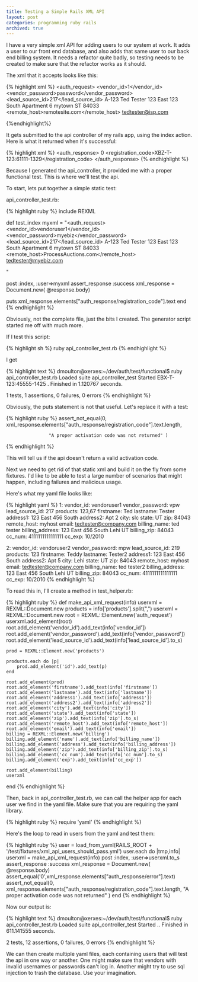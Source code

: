 ```yaml
---
title: Testing a Simple Rails XML API
layout: post
categories: programming ruby rails
archived: true
---
```

I have a very simple xml API for adding users to our system at work. It adds a user to our front end database, and also adds that same user to our back end billing system. It needs a refactor quite badly, so testing needs to be created to make sure that the refactor works as it should.

The xml that it accepts looks like this:

{% highlight xml %}
<auth_request>
<vendor_id>1</vendor_id>
<vendor_password>password</vendor_password>
<lead_source_id>217</lead_source_id>
<products>
<id>A-123</id>
</products>
<firstname>Ted</firstname>
<lastname>Tester</lastname>
<address1>123 East 123 South</address1>
<address2>Apartment 6</address2>
<city>mytown</city>
<state>ST</state>
<zip>84033</zip>
<remote_host>remotesite.com</remote_host>
<email>tedtester@isp.com</email>
<billing>
<name></name>
<address></address>
<zip></zip>
<cc_num></cc_num>
<exp></exp>
</billing>
</auth_request>
{%endhighlight%}

It gets submitted to the api controller of my rails app, using the index action. Here is what it returned when it's successful:

{% highlight xml %}
<auth_response>
<error>0</error>
<registration_code>XBZ-T-123:61111-1329</registration_code>
<debug>
</debug>
</auth_response>
{% endhighlight %}

Because I generated the api_controller, it provided me with a proper functional test. This is where we'll test the api.

To start, lets put together a simple static test:

api_controller_test.rb:

{% highlight ruby %}
include REXML

def test_index
myxml = "<auth_request>
<vendor_id>vendoruser1</vendor_id>
<vendor_password>myebiz</vendor_password>
<lead_source_id>217</lead_source_id>
<products>
<id>A-123</id>
</products>
<firstname>Ted</firstname>
<lastname>Tester</lastname>
<address1>123 East 123 South</address1>
<address2>Apartment 6</address2>
<city>mytown</city>
<state>ST</state>
<zip>84033</zip>
<remote_host>ProcessAuctions.com</remote_host>
<email>tedtester@myebiz.com</email>
<billing>
<name></name>
<address></address>
<zip></zip>
<cc_num></cc_num>
<exp></exp>
</billing>
</auth_request>"

post :index, :user=>myxml
assert_response :success
xml_response = Document.new( @response.body)

puts xml_response.elements["auth_response/registration_code"].text
end
{% endhighlight %}

Obviously, not the complete file, just the bits I created. The generator script started me off with much more.

If I test this script:

{% highlight sh %}
ruby api_controller_test.rb
{% endhighlight %}

I get

{% highlight text %}
dmoulton@xerxes:~/dev/auth/test/functional$ ruby api_controller_test.rb
Loaded suite api_controller_test
Started
EBX-T-123:45555-1425
.
Finished in 1.120767 seconds.

1 tests, 1 assertions, 0 failures, 0 errors
{% endhighlight %}

Obviously, the puts statement is not that useful. Let's replace it with a test:

{% highlight ruby %}
assert_not_equal(0, xml_response.elements["auth_response/registration_code"].text.length,

					"A proper activation code was not returned" )
{% endhighlight %}


This will tell us if the api doesn't return a valid activation code.

Next we need to get rid of that static xml and build it on the fly from some fixtures. I'd like to be able to test a large number of scenarios that might happen, including failures and malicious usage.

Here's what my yaml file looks like:

{% highlight yaml %}
1:
vendor_id: vendoruser1
vendor_password: vpw
lead_source_id: 217
products: 123,67
firstname: Ted
lastname: Tester
address1: 123 East 456 South
address2: Apt 2
city: slc
state: UT
zip: 84043
remote_host: myhost
email: tedtester@company.com
billing_name: ted tester
billing_address: 123 East 456 South Lehi UT
billing_zip: 84043
cc_num: 4111111111111111
cc_exp: 10/2010

2:
vendor_id: vendoruser2
vendor_password: mpw
lead_source_id: 219
products: 123
firstname: Teddy
lastname: Tester2
address1: 123 East 456 South
address2: Apt 5
city: Lehi
state: UT
zip: 84043
remote_host: myhost
email: tedtester@company.com
billing_name: ted tester2
billing_address: 123 East 456 South Lehi UT
billing_zip: 84043
cc_num: 4111111111111111
cc_exp: 10/2010
{% endhighlight %}

To read this in, I'll create a method in test_helper.rb:

{% highlight ruby %}
def make_api_xml_request(info)
	userxml = REXML::Document.new
	products = info['products'].split(",")
	userxml = REXML::Document.new
	root = REXML::Element.new('auth_request')
	userxml.add_element(root)
	root.add_element('vendor_id').add_text(info['vendor_id'])
	root.add_element('vendor_password').add_text(info['vendor_password'])
	root.add_element('lead_source_id').add_text(info['lead_source_id'].to_s)

	prod = REXML::Element.new('products')

	products.each do |p|
		prod.add_element('id').add_text(p)
	end

	root.add_element(prod)
	root.add_element('firstname').add_text(info['firstname'])
	root.add_element('lastname').add_text(info['lastname'])
	root.add_element('address1').add_text(info['address1'])
	root.add_element('address2').add_text(info['address2'])
	root.add_element('city').add_text(info['city'])
	root.add_element('state').add_text(info['state'])
	root.add_element('zip').add_text(info['zip'].to_s)
	root.add_element('remote_host').add_text(info['remote_host'])
	root.add_element('email').add_text(info['email'])
	billing = REXML::Element.new('billing')
	billing.add_element('name').add_text(info['billing_name'])
	billing.add_element('address').add_text(info['billing_address'])
	billing.add_element('zip').add_text(info['billing_zip'].to_s)
	billing.add_element('cc_num').add_text(info['cc_num'].to_s)
	billing.add_element('exp').add_text(info['cc_exp'])

	root.add_element(billing)
	userxml
end
{% endhighlight %}


Then, back in api_controller_test.rb, we can call the helper app for each user we find in the yaml file. Make sure that you are requiring the yaml library.

{% highlight ruby %}
require 'yaml'
{% endhighlight %}

Here's the loop to read in users from the yaml and test them:

{% highlight ruby %}
user = load_from_yaml(RAILS_ROOT + '/test/fixtures/xml_api_users_should_pass.yml')
user.each do |tmp,info|
	userxml = make_api_xml_request(info)
	post :index, :user=>userxml.to_s
	assert_response :success
	xml_response = Document.new( @response.body)
	assert_equal('0',xml_response.elements["auth_response/error"].text)
	assert_not_equal(0, xml_response.elements["auth_response/registration_code"].text.length, "A proper activation code was not returned" )
end
{% endhighlight %}

Now our output is:

{% highlight text %}
dmoulton@xerxes:~/dev/auth/test/functional$ ruby api_controller_test.rb
Loaded suite api_controller_test
Started
..
Finished in 611.141555 seconds.

2 tests, 12 assertions, 0 failures, 0 errors
{% endhighlight %}

We can then create multiple yaml files, each containing users that will test the api in one way or another. One might make sure that vendors with invalid usernames or passwords can't log in. Another might try to use sql injection to trash the database. Use your imagination.
